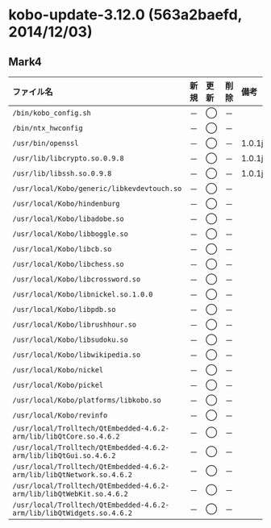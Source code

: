 # kobo-update-3.12.0 (563a2baefd, 2014/12/03) #
## Mark4 ##

|ファイル名|新規|更新|削除|備考|
|:--------------|:-----|:-----|:-----|:-----|
|`/bin/kobo_config.sh`|－|◯|－|  |
|`/bin/ntx_hwconfig`|－|◯|－|  |
|`/usr/bin/openssl`|－|◯|－|1.0.1j|
|`/usr/lib/libcrypto.so.0.9.8`|－|◯|－|1.0.1j|
|`/usr/lib/libssh.so.0.9.8`|－|◯|－|1.0.1j|
|`/usr/local/Kobo/generic/libkevdevtouch.so`|－|◯|－|  |
|`/usr/local/Kobo/hindenburg`|－|◯|－|  |
|`/usr/local/Kobo/libadobe.so`|－|◯|－|  |
|`/usr/local/Kobo/libboggle.so`|－|◯|－|  |
|`/usr/local/Kobo/libcb.so`|－|◯|－|  |
|`/usr/local/Kobo/libchess.so`|－|◯|－|  |
|`/usr/local/Kobo/libcrossword.so`|－|◯|－|  |
|`/usr/local/Kobo/libnickel.so.1.0.0`|－|◯|－|  |
|`/usr/local/Kobo/libpdb.so`|－|◯|－|  |
|`/usr/local/Kobo/librushhour.so`|－|◯|－|  |
|`/usr/local/Kobo/libsudoku.so`|－|◯|－|  |
|`/usr/local/Kobo/libwikipedia.so`|－|◯|－|  |
|`/usr/local/Kobo/nickel`|－|◯|－|  |
|`/usr/local/Kobo/pickel`|－|◯|－|  |
|`/usr/local/Kobo/platforms/libkobo.so`|－|◯|－|  |
|`/usr/local/Kobo/revinfo`|－|◯|－|  |
|`/usr/local/Trolltech/QtEmbedded-4.6.2-arm/lib/libQtCore.so.4.6.2`|－|◯|－|  |
|`/usr/local/Trolltech/QtEmbedded-4.6.2-arm/lib/libQtGui.so.4.6.2`|－|◯|－|  |
|`/usr/local/Trolltech/QtEmbedded-4.6.2-arm/lib/libQtNetwork.so.4.6.2`|－|◯|－|  |
|`/usr/local/Trolltech/QtEmbedded-4.6.2-arm/lib/libQtWebKit.so.4.6.2`|－|◯|－|  |
|`/usr/local/Trolltech/QtEmbedded-4.6.2-arm/lib/libQtWidgets.so.4.6.2`|－|◯|－|  |